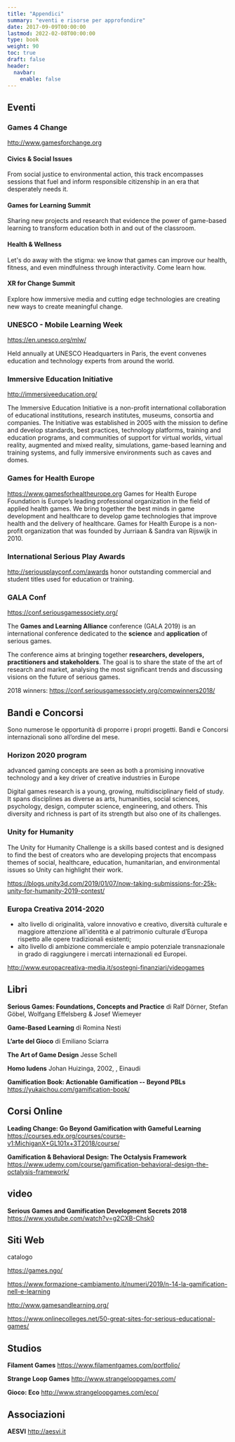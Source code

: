```yaml
---
title: "Appendici"
summary: "eventi e risorse per approfondire"
date: 2017-09-09T00:00:00
lastmod: 2022-02-08T00:00:00
type: book
weight: 90
toc: true
draft: false
header:
  navbar:
    enable: false
---
```


## Eventi

### Games 4 Change
<http://www.gamesforchange.org>

#### Civics & Social Issues
From social justice to environmental action, this track encompasses sessions that fuel and inform responsible citizenship in an era that desperately needs it.

#### Games for Learning Summit
Sharing new projects and research that evidence the power of game-based learning to transform education both in and out of the classroom.

#### Health & Wellness
Let's do away with the stigma: we know that games can improve our health, fitness, and even mindfulness through interactivity. Come learn how.

#### XR for Change Summit
Explore how immersive media and cutting edge technologies are creating new ways to create meaningful change.

### UNESCO - Mobile Learning Week
<https://en.unesco.org/mlw/>

Held annually at UNESCO Headquarters in Paris, the event convenes education and technology experts from around the world. 

### Immersive Education Initiative
<http://immersiveeducation.org/>

The Immersive Education Initiative is a non-profit international collaboration of educational institutions, research institutes, museums, consortia and companies. The Initiative was established in 2005 with the mission to define and develop standards, best practices, technology platforms, training and education programs, and communities of support for virtual worlds, virtual reality, augmented and mixed reality, simulations, game-based learning and training systems, and fully immersive environments such as caves and domes. 

### Games for Health Europe
<https://www.gamesforhealtheurope.org>
Games for Health Europe Foundation is Europe’s leading professional organization in the field of applied health games. We bring together the best minds in game development and healthcare to develop game technologies that improve health and the delivery of healthcare. Games for Health Europe is a non-profit organization that was founded by Jurriaan & Sandra van Rijswijk in 2010.


### International Serious Play Awards
<http://seriousplayconf.com/awards>
honor outstanding commercial and student titles used for education or training. 

### GALA Conf
<https://conf.seriousgamessociety.org/>

The **Games and Learning Alliance** conference (GALA 2019) is an international conference dedicated to the **science** and **application** of serious games.

The conference aims at bringing together **researchers, developers, practitioners and stakeholders**. The goal is to share the state of the art of research and market, analysing the most significant trends and discussing visions on the future of serious games.

2018 winners: <https://conf.seriousgamessociety.org/compwinners2018/>

## Bandi e Concorsi
Sono numerose le opportunità di proporre i propri progetti.
Bandi e Concorsi internazionali sono all’ordine del mese.

### Horizon 2020 program

advanced gaming concepts are seen as both a promising innovative technology and a key driver of creative industries in Europe

Digital games research is a young, growing, multidisciplinary field of study. It spans disciplines as diverse as arts, humanities, social sciences, psychology, design, computer science, engineering, and others. This diversity and richness is part of its strength but also one of its challenges.

### Unity for Humanity
The Unity for Humanity Challenge is a skills based contest and is designed to find the best of creators who are developing projects that encompass themes of social, healthcare, education, humanitarian, and environmental issues so Unity can highlight their work.

<https://blogs.unity3d.com/2019/01/07/now-taking-submissions-for-25k-unity-for-humanity-2019-contest/>

### Europa Creativa 2014-2020
- alto livello di originalità, valore innovativo e creativo, diversità culturale e maggiore attenzione all’identità e al patrimonio culturale d’Europa rispetto alle opere tradizionali esistenti;
- alto livello di ambizione commerciale e ampio potenziale transnazionale in grado di raggiungere i mercati internazionali ed Europei.

<http://www.europacreativa-media.it/sostegni-finanziari/videogames>

## Libri

**Serious Games: Foundations, Concepts and Practice**
di Ralf Dörner, Stefan Göbel, Wolfgang Effelsberg & Josef Wiemeyer

**Game-Based Learning**
di Romina Nesti

**L’arte del Gioco**
di Emiliano Sciarra

**The Art of Game Design**
Jesse Schell

**Homo ludens**
Johan Huizinga, 2002, , Einaudi

**Gamification Book: Actionable Gamification -- Beyond PBLs**
<https://yukaichou.com/gamification-book/>

## Corsi Online

**Leading Change: Go Beyond Gamification with Gameful Learning**
<https://courses.edx.org/courses/course-v1:MichiganX+GL101x+3T2018/course/>

**Gamification & Behavioral Design: The Octalysis Framework** 
<https://www.udemy.com/course/gamification-behavioral-design-the-octalysis-framework/>

## video

**Serious Games and Gamification Development Secrets 2018**
<https://www.youtube.com/watch?v=g2CXB-Chsk0>

## Siti Web

catalogo

<https://games.ngo/>

<https://www.formazione-cambiamento.it/numeri/2019/n-14-la-gamification-nell-e-learning>

<http://www.gamesandlearning.org/>

<https://www.onlinecolleges.net/50-great-sites-for-serious-educational-games/>

## Studios

**Filament Games**
https://www.filamentgames.com/portfolio/

**Strange Loop Games**
<http://www.strangeloopgames.com/>

**Gioco: Eco**
<http://www.strangeloopgames.com/eco/>

## Associazioni

**AESVI**
<http://aesvi.it>


